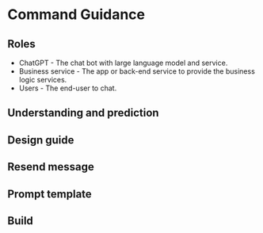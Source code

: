# Command Guidance


## Roles


- ChatGPT - The chat bot with large language model and service.
- Business service - The app or back-end service to provide the business logic services.
- Users - The end-user to chat.


## Understanding and prediction


## Design guide


## Resend message


## Prompt template


## Build

